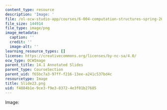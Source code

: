 ```yaml
---
content_type: resource
description: 'Image: '
file: /ol-ocw-studio-app/courses/6-004-computation-structures-spring-2017/f4884b1e9ce3f9e383724e3f01b27685_Slide23.png
file_size: 144914
file_type: image/png
image_metadata:
  caption: ''
  credit: ''
  image-alt: ''
learning_resource_types: []
license: https://creativecommons.org/licenses/by-nc-sa/4.0/
ocw_type: OCWImage
parent_title: 14.1 Annotated Slides
parent_type: CourseSection
parent_uid: f65bc7a3-97ff-f216-13ee-a241c537bd4c
resourcetype: Image
title: Slide23.png
uid: f4884b1e-9ce3-f9e3-8372-4e3f01b27685
---
```

Image: 